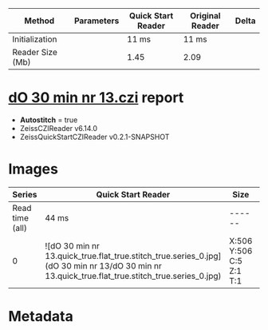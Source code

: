 |  Method            | Parameters       | Quick Start Reader | Original Reader | Delta  |
| -------------------|------------------|--------------------|-----------------|------- |
| Initialization     |                  |11 ms|11 ms|        |
| Reader Size (Mb)     |                  |1.45|2.09|        |
# [dO 30 min nr 13.czi](https://zenodo.org/record/5714530/files/dO%2030%20min%20nr%2013.czi) report
 - **Autostitch** = true
 - ZeissCZIReader v6.14.0
 - ZeissQuickStartCZIReader v0.2.1-SNAPSHOT

# Images 

| Series            | Quick Start Reader | Size | Original Reader | Size | #Diffs |
|-------------------|--------------------|------|-----------------|------|--------|
| Read time (all)   |44 ms|------|51 ms|------|--------|
|0|![dO 30 min nr 13.quick_true.flat_true.stitch_true.series_0.jpg](dO 30 min nr 13/dO 30 min nr 13.quick_true.flat_true.stitch_true.series_0.jpg)|X:506<br>Y:506<br>C:5<br>Z:1<br>T:1|![dO 30 min nr 13.quick_false.flat_true.stitch_true.series_0.jpg](dO 30 min nr 13/dO 30 min nr 13.quick_false.flat_true.stitch_true.series_0.jpg)|X:506<br>Y:506<br>C:5<br>Z:1<br>T:1|0|

# Metadata

